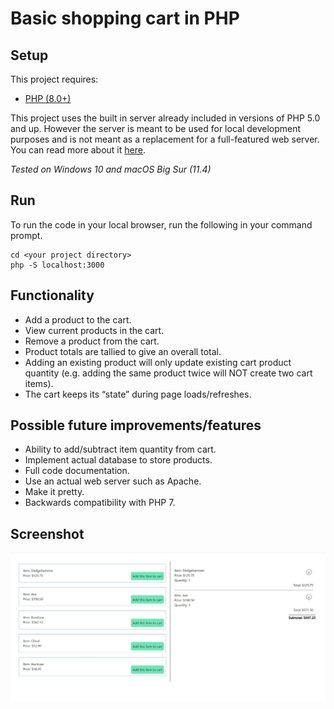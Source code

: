 # Basic shopping cart in PHP

## Setup

This project requires:

- [PHP (8.0+)](https://www.php.net/)

This project uses the built in server already included in versions of PHP 5.0 and up. However the server is meant to be used for local development purposes and is not meant as a replacement for a full-featured web server. You can read more about it [here](https://www.php.net/manual/en/features.commandline.webserver.php).

_Tested on Windows 10 and macOS Big Sur (11.4)_

## Run

To run the code in your local browser, run the following in your command prompt.

```
cd <your project directory>
php -S localhost:3000
```

## Functionality

- Add a product to the cart.
- View current products in the cart.
- Remove a product from the cart.
- Product totals are tallied to give an overall total.
- Adding an existing product will only update existing cart product quantity (e.g. adding the same product twice will NOT create two cart items).
- The cart keeps its “state” during page loads/refreshes.

## Possible future improvements/features

- Ability to add/subtract item quantity from cart.
- Implement actual database to store products.
- Full code documentation.
- Use an actual web server such as Apache.
- Make it pretty.
- Backwards compatibility with PHP 7.

## Screenshot

![Screenshot](assets/Example.jpg)
